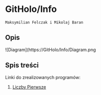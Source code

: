 # GitHolo/Info

`Maksymilian Felczak i Mikolaj Baran`

## Opis

![Diagram](https://GitHolo/Info/Diagram.png

## Spis treści

Linki do zrealizowanych programów:

1. [Liczby Pierwsze](https://github.com/GitHolo/Info/tree/main/Liczby%20Pierwsze)
